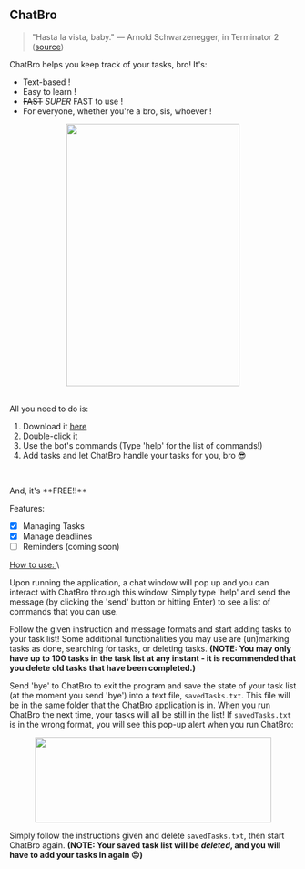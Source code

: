 ## ChatBro

> "Hasta la vista, baby." — Arnold Schwarzenegger, in Terminator 2 ([source](https://youtu.be/dyt3dalRqXE?si=26olgWUW_a1XWXdX&t=481))

ChatBro helps you keep track of your tasks, bro! It's:

 - Text-based !
 - Easy to learn !
 - ~~FAST~~ *SUPER* FAST to use !
 - For everyone, whether you're a bro, sis, whoever !

<p align="center">
  <img width="304" height="460" src="https://cdn.discordapp.com/attachments/523125126540165121/1210247336824143873/image.png?ex=65e9ddaa&is=65d768aa&hm=62d2530f8b03da98daa28aa9d2766863099d0cfc86c3ecb555524bc4caed3e53&">
</p>

<br>
All you need to do is:

 1. Download it [here](https://github.com/jimseah-0116/ip)
 2. Double-click it
 3. Use the bot's commands (Type 'help' for the list of commands!)
 4. Add tasks and let ChatBro handle your tasks for you, bro 😎
<br>
<p>And, it's **FREE!!** </p>
 Features:
 
 - [x] Managing Tasks
 - [x] Manage deadlines
 - [ ] Reminders (coming soon)

<ins> How to use: </ins>\

Upon running the application, a chat window will pop up and you can interact with ChatBro through this window. Simply type 'help' and send the message (by clicking the 'send' button or hitting Enter) to see a list of commands that you can use.

Follow the given instruction and message formats and start adding tasks to your task list! Some additional functionalities you may use are (un)marking tasks as done, searching for tasks, or deleting tasks.
**(NOTE: You may only have up to 100 tasks in the task list at any instant - it is recommended that you delete old tasks that have been completed.)**

Send 'bye' to ChatBro to exit the program and save the state of your task list (at the moment you send 'bye') into a text file, `savedTasks.txt`. This file will be in the same folder that the ChatBro application is in. When you run ChatBro the next time, your tasks will all be still in the list!
If `savedTasks.txt` is in the wrong format, you will see this pop-up alert when you run ChatBro:
<p align="center">
  <img width="415" height="150" src="https://cdn.discordapp.com/attachments/523125126540165121/1210286867006881906/image.png?ex=65ea027b&is=65d78d7b&hm=e7a5e69c3fec31607ee979692df955c815247f9d8b45f35f7af1d44d96ab3222&">
</p>

Simply follow the instructions given and delete `savedTasks.txt`, then start ChatBro again.
 **(NOTE: Your saved task list will be *deleted*, and you will have to add your tasks in again 😔)**
